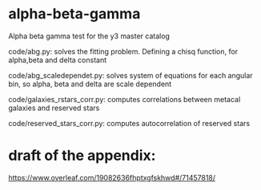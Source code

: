 # alpha-beta-gamma
Alpha beta gamma test for the y3 master catalog

code/abg.py: solves the fitting problem. Defining a chisq function, for alpha,beta and delta constant

code/abg_scaledependet.py: solves system of equations for each angular bin, so alpha, beta and delta are scale dependent

code/galaxies_rstars_corr.py: computes correlations between metacal galaxies and reserved stars

code/reserved_stars_corr.py: computes autocorrelation of reserved stars


# draft of the appendix:
https://www.overleaf.com/19082636fhptxgfskhwd#/71457818/
